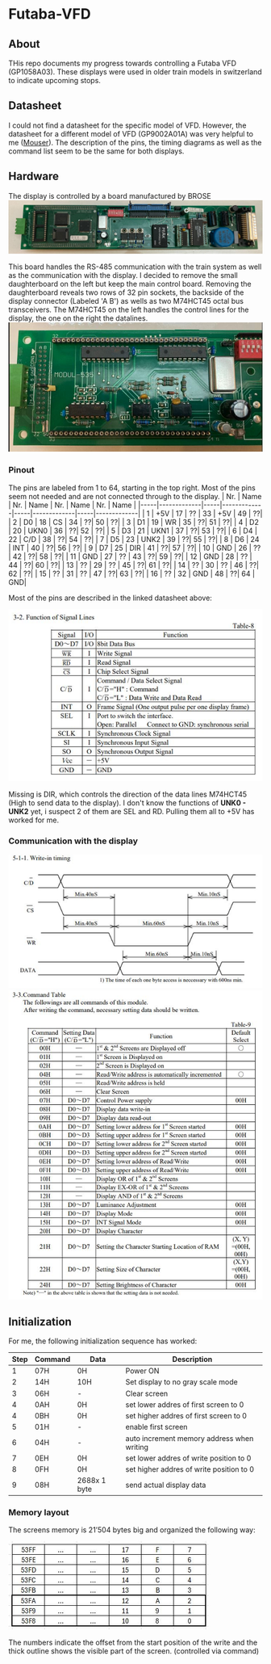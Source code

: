 # Futaba-VFD

## About
THis repo documents my progress towards controlling a Futaba VFD (GP1058A03). These displays were used in older train models in switzerland to indicate upcoming stops.

## Datasheet
I could not find a datasheet for the specific model of VFD. However, the datasheet for a different model of VFD (GP9002A01A) was very helpful to me ([Mouser](https://www.mouser.ch/ProductDetail/Futaba/GP9002A01A?qs=P1JMDcb91o7t2Tjm6t%2FvhQ%3D%3D&srsltid=AfmBOorSznqB-2h8J0frFgcTbIMfgcLTwlt7YdGSr8RNrMZZWhgJnwNu)). The description of the pins, the timing diagrams as well as the command list seem to be the same for both displays.

## Hardware
The display is controlled by a board manufactured by BROSE
![Controlboard](img/control_board.JPG)

This board handles the RS-485 communication with the train system as well as the communication with the display. I decided to remove the small daughterboard on the left but keep the main control board. Removing the daughterboard reveals two rows of 32 pin sockets, the backside of the display connector (Labeled 'A B') as wells as two M74HCT45 octal bus transceivers. The M74HCT45 on the left handles the control lines for the display, the one on the right the datalines.
![Pin rows and display connector](img/pin_rows.JPG)

### Pinout
The pins are labeled from 1 to 64, starting in the top right. Most of the pins seem not needed and are not connected through to the display. 
| Nr. | Name | Nr. | Name | Nr. | Name | Nr. | Name |
|-----|-------------|-----|-------------|-----|-------------|-----|-------------|
| 1 | +5V | 17 | ?? | 33 | +5V | 49 | ??|
| 2 | D0 | 18 | CS | 34 | ??| 50 | ??|
| 3 | D1 | 19 | WR | 35 | ??| 51 | ??|
| 4 | D2 | 20 | UKN0 | 36 | ??| 52 | ??|
| 5 | D3 | 21 | UKN1 | 37 | ??| 53 | ??|
| 6 | D4 | 22 | C/D | 38 | ??| 54 | ??|
| 7 | D5 | 23 | UNK2 | 39 | ??| 55 | ??|
| 8 | D6 | 24 | INT | 40 | ??| 56 | ??|
| 9 | D7 | 25 | DIR | 41 | ??| 57 | ??|
| 10 | GND | 26 | ?? | 42 | ??| 58 | ??|
| 11 | GND | 27 | ?? | 43 | ??| 59 | ??|
| 12 | GND | 28 | ?? | 44 | ??| 60 | ??|
| 13 | ?? | 29 | ?? | 45 | ??| 61 | ??|
| 14 | ?? | 30 | ?? | 46 | ??| 62 | ??|
| 15 | ?? | 31 | ?? | 47 | ??| 63 | ??|
| 16 | ?? | 32 | GND | 48 | ??| 64 | GND|

 
 Most of the pins are described in the linked datasheet above:

 ![Signal lines](img/signal_lines.jpg)

Missing is DIR, which controls the direction of the data lines M74HCT45 (High to send data to the display).
I don't know the functions of **UNK0 - UNK2** yet, i suspect 2 of them are SEL and RD. Pulling them all to +5V has worked for me.

### Communication with the display
![write timing](img/write_timing.JPG)
![commands](img/commands.JPG)

## Initialization
For me, the following initialization sequence has worked:

| Step | Command | Data | Description |
|------|---------|------|-------------|
| 1 | 07H | 0H | Power ON |
| 2 | 14H | 10H | Set display to no gray scale mode |
| 3 | 06H | - | Clear screen |
| 4 | 0AH | 0H | set lower addres of first screen to 0 |
| 4 | 0BH | 0H | set higher addres of first screen to 0 |
| 5 | 01H | - | enable first screen |
| 6 | 04H | - | auto increment memory address when writing |
| 7 | 0EH | 0H | set lower addres of write position to 0 |
| 8 | 0FH | 0H | set higher addres of write position to 0 |
| 9 | 08H | 2688x 1 byte | send actual display data |

### Memory layout

The screens memory is 21’504 bytes big and organized the following way:

 ![Memory](img/mem.JPG)

 The numbers indicate the offset from the start position of the write and the thick outline shows the visible part of the screen. (controlled via command)
